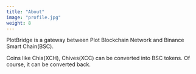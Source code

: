 ```yaml
---
title: "About"
image: "profile.jpg"
weight: 8
---
```


PlotBridge is a gateway between Plot Blockchain Network and Binance Smart Chain(BSC).

Coins like Chia(XCH), Chives(XCC) can be converted into BSC tokens.
Of course, it can be converted back.

